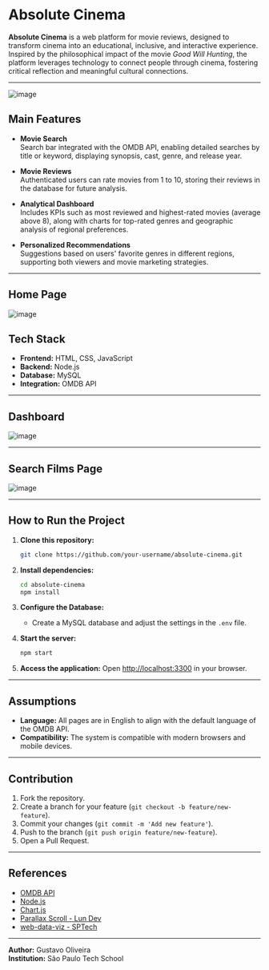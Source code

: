 # Absolute Cinema

**Absolute Cinema** is a web platform for movie reviews, designed to transform cinema into an educational, inclusive, and interactive experience. Inspired by the philosophical impact of the movie *Good Will Hunting*, the platform leverages technology to connect people through cinema, fostering critical reflection and meaningful cultural connections.

---

![image](https://github.com/user-attachments/assets/171beadc-c575-40ec-a8f6-85a2341862e1)


## Main Features

- **Movie Search**  
  Search bar integrated with the OMDB API, enabling detailed searches by title or keyword, displaying synopsis, cast, genre, and release year.

- **Movie Reviews**  
  Authenticated users can rate movies from 1 to 10, storing their reviews in the database for future analysis.

- **Analytical Dashboard**  
  Includes KPIs such as most reviewed and highest-rated movies (average above 8), along with charts for top-rated genres and geographic analysis of regional preferences.

- **Personalized Recommendations**  
  Suggestions based on users' favorite genres in different regions, supporting both viewers and movie marketing strategies.

---
## Home Page
![image](https://github.com/user-attachments/assets/4eb13c75-8812-4fd7-82c2-8f6fe6d50775)

## Tech Stack

- **Frontend:** HTML, CSS, JavaScript
- **Backend:** Node.js
- **Database:** MySQL
- **Integration:** OMDB API

---

## Dashboard
![image](https://github.com/user-attachments/assets/d4f80a63-7d86-40e1-a3a9-7159c9cbcd84)

---

## Search Films Page
![image](https://github.com/user-attachments/assets/7eba4c14-3f8f-427a-8391-8725f0811d28)

---

## How to Run the Project

1. **Clone this repository:**
   ```bash
   git clone https://github.com/your-username/absolute-cinema.git
   ```

2. **Install dependencies:**
   ```bash
   cd absolute-cinema
   npm install
   ```

3. **Configure the Database:**
   - Create a MySQL database and adjust the settings in the `.env` file.

4. **Start the server:**
   ```bash
   npm start
   ```

5. **Access the application:**
   Open [http://localhost:3300](http://localhost:3300) in your browser.

---

## Assumptions

- **Language:** All pages are in English to align with the default language of the OMDB API.
- **Compatibility:** The system is compatible with modern browsers and mobile devices.

---

## Contribution

1. Fork the repository.  
2. Create a branch for your feature (`git checkout -b feature/new-feature`).  
3. Commit your changes (`git commit -m 'Add new feature'`).  
4. Push to the branch (`git push origin feature/new-feature`).  
5. Open a Pull Request.

---

## References

- [OMDB API](https://www.omdbapi.com/)  
- [Node.js](https://nodejs.org/)  
- [Chart.js](https://www.chartjs.org/)
- [Parallax Scroll - Lun Dev](https://github.com/HoanghoDev/parallax_scroll)
- [web-data-viz - SPTech](https://github.com/BandTec/web-data-viz)

---

**Author:** Gustavo Oliveira  
**Institution:** São Paulo Tech School
